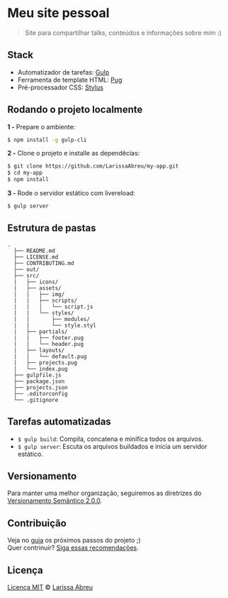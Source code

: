 # Meu site pessoal

> Site para compartilhar talks, conteúdos e informações sobre mim :)

## Stack

- Automatizador de tarefas: [Gulp](http://gulpjs.com)
- Ferramenta de template HTML: [Pug](https://pugjs.org/api/getting-started.html)
- Pré-processador CSS: [Stylus](http://stylus-lang.com/)

## Rodando o projeto localmente

**1 -** Prepare o ambiente:

```sh
$ npm install -g gulp-cli
```

**2 -** Clone o projeto e installe as dependêcias:

```sh
$ git clone https://github.com/LarissaAbreu/my-app.git
$ cd my-app
$ npm install
```

**3 -** Rode o servidor estático com livereload:

```sh
$ gulp server
```

## Estrutura de pastas

    .
      ├── README.md
      ├── LICENSE.md
      ├── CONTRIBUTING.md
      ├── out/
      ├── src/
      |   ├── icons/
      |   ├── assets/
      |   |   ├── img/
      |   |   ├── scripts/
      |   |   |   └── script.js
      |   |   └── styles/
      |   |       ├── modules/
      |   |       └── style.styl
      |   ├── partials/
      |   |   ├── footer.pug
      |   |   └── header.pug
      |   ├── layouts/
      |   |   └── default.pug
      |   ├── projects.pug
      |   └── index.pug
      ├── gulpfile.js
      ├── package.json
      ├── projects.json
      ├── .editorconfig
      └── .gitignore

## Tarefas automatizadas

- `$ gulp build`: Compila, concatena e minifica todos os arquivos.
- `$ gulp server`: Escuta os arquivos buildados e inicia um servidor estático.

## Versionamento

Para manter uma melhor organização, seguiremos as diretrizes do [Versionamento Semântico 2.0.0](http://semver.org/).

## Contribuição

Veja no [guia](https://github.com/LarissaAbreu/my-app/issues) os próximos passos do projeto ;)
<br>
Quer contrinuir? [Siga essas recomendações](https://github.com/LarissaAbreu/my-app/blob/master/CONTRIBUTING.md).

## Licença

[Licença MIT](https://github.com/LarissaAbreu/my-app/blob/master/LICENSE.md) © [Larissa Abreu](http://larissaabreu.github.io/)
